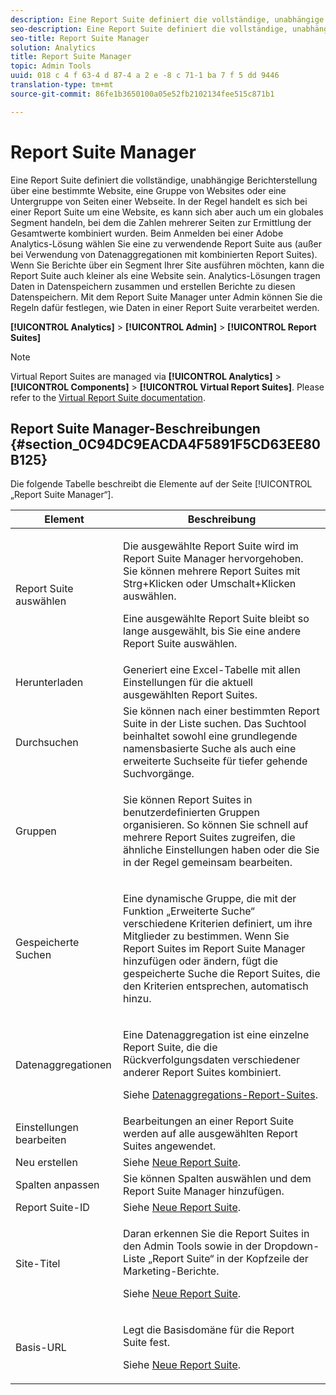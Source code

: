 ```yaml
---
description: Eine Report Suite definiert die vollständige, unabhängige Berichterstellung über eine bestimmte Website, eine Gruppe von Websites oder eine Untergruppe von Seiten einer Website. In der Regel handelt es sich bei einer Report Suite um eine Website, es kann sich aber auch um ein globales Segment handeln, bei dem die Zahlen mehrerer Seiten zur Ermittlung der Gesamtwerte kombiniert wurden. Beim Anmelden bei einer Adobe Analytics-Lösung wählen Sie eine zu verwendende Report Suite aus (außer bei Verwendung von Datenaggregationen mit kombinierten Report Suites). Wenn Sie Berichte über ein Segment Ihrer Site ausführen möchten, kann die Report Suite auch kleiner als eine Website sein. Analytics-Lösungen tragen Daten in Datenspeichern zusammen und erstellen Berichte zu diesen Datenspeichern. Mit dem Report Suite Manager unter Admin können Sie die Regeln dafür festlegen, wie Daten in einer Report Suite verarbeitet werden.
seo-description: Eine Report Suite definiert die vollständige, unabhängige Berichterstellung über eine bestimmte Website, eine Gruppe von Websites oder eine Untergruppe von Seiten einer Webseite. In der Regel handelt es sich bei einer Report Suite um eine Website, es kann sich aber auch um ein globales Segment handeln, bei dem die Zahlen mehrerer Seiten zur Ermittlung der Gesamtwerte kombiniert wurden. Beim Anmelden bei einer Adobe Analytics-Lösung wählen Sie eine zu verwendende Report Suite aus (außer bei Verwendung von Datenaggregationen mit kombinierten Report Suites). Wenn Sie Berichte über ein Segment Ihrer Site ausführen möchten, kann die Report Suite auch kleiner als eine Website sein. Analytics-Lösungen tragen Daten in Datenspeichern zusammen und erstellen Berichte zu diesen Datenspeichern. Mit dem Report Suite Manager unter Admin können Sie die Regeln dafür festlegen, wie Daten in einer Report Suite verarbeitet werden.
seo-title: Report Suite Manager
solution: Analytics
title: Report Suite Manager
topic: Admin Tools
uuid: 018 c 4 f 63-4 d 87-4 a 2 e -8 c 71-1 ba 7 f 5 dd 9446
translation-type: tm+mt
source-git-commit: 86fe1b3650100a05e52fb2102134fee515c871b1

---
```



# Report Suite Manager

Eine Report Suite definiert die vollständige, unabhängige Berichterstellung über eine bestimmte Website, eine Gruppe von Websites oder eine Untergruppe von Seiten einer Webseite. In der Regel handelt es sich bei einer Report Suite um eine Website, es kann sich aber auch um ein globales Segment handeln, bei dem die Zahlen mehrerer Seiten zur Ermittlung der Gesamtwerte kombiniert wurden. Beim Anmelden bei einer Adobe Analytics-Lösung wählen Sie eine zu verwendende Report Suite aus (außer bei Verwendung von Datenaggregationen mit kombinierten Report Suites). Wenn Sie Berichte über ein Segment Ihrer Site ausführen möchten, kann die Report Suite auch kleiner als eine Website sein. Analytics-Lösungen tragen Daten in Datenspeichern zusammen und erstellen Berichte zu diesen Datenspeichern. Mit dem Report Suite Manager unter Admin können Sie die Regeln dafür festlegen, wie Daten in einer Report Suite verarbeitet werden.

**[!UICONTROL Analytics]** &gt; **[!UICONTROL Admin]** &gt; **[!UICONTROL Report Suites]**

>[!NOTE]
>
>Virtual Report Suites are managed via **[!UICONTROL Analytics]** &gt; **[!UICONTROL Components]** &gt; **[!UICONTROL Virtual Report Suites]**. Please refer to the [Virtual Report Suite documentation](/help/components/vrs/vrs-about.md).

## Report Suite Manager-Beschreibungen {#section_0C94DC9EACDA4F5891F5CD63EE80B125}

Die folgende Tabelle beschreibt die Elemente auf der Seite [!UICONTROL „Report Suite Manager“].

<table id="table_F739FBD8DB8D409E916F12F61C5953D0"> 
 <thead> 
  <tr> 
   <th colname="col1" class="entry"> Element </th> 
   <th colname="col2" class="entry"> Beschreibung </th> 
  </tr> 
 </thead>
 <tbody> 
  <tr> 
   <td colname="col1"> <span class="wintitle"> Report Suite auswählen</span> </td> 
   <td colname="col2"> <p>Die ausgewählte Report Suite wird im <span class="wintitle">Report Suite Manager</span> hervorgehoben. Sie können mehrere Report Suites mit <span class="uicontrol">Strg+Klicken</span> oder <span class="uicontrol">Umschalt+Klicken</span> auswählen. </p> <p>Eine ausgewählte Report Suite bleibt so lange ausgewählt, bis Sie eine andere Report Suite auswählen. </p> </td> 
  </tr> 
  <tr> 
   <td colname="col1"> <span class="wintitle"> Herunterladen</span> </td> 
   <td colname="col2"> Generiert eine Excel-Tabelle mit allen Einstellungen für die aktuell ausgewählten Report Suites. </td> 
  </tr> 
  <tr> 
   <td colname="col1"> <span class="wintitle"> Durchsuchen</span> </td> 
   <td colname="col2"> Sie können nach einer bestimmten Report Suite in der Liste suchen. Das Suchtool beinhaltet sowohl eine grundlegende namensbasierte Suche als auch eine erweiterte Suchseite für tiefer gehende Suchvorgänge. </td> 
  </tr> 
  <tr> 
   <td colname="col1"> <span class="wintitle"> Gruppen</span> </td> 
   <td colname="col2"> <p>Sie können Report Suites in benutzerdefinierten Gruppen organisieren. So können Sie schnell auf mehrere Report Suites zugreifen, die ähnliche Einstellungen haben oder die Sie in der Regel gemeinsam bearbeiten. </p> </td> 
  </tr> 
  <tr> 
   <td colname="col1"> <span class="wintitle"> Gespeicherte Suchen</span> </td> 
   <td colname="col2"> <p>Eine dynamische Gruppe, die mit der Funktion <span class="wintitle">„Erweiterte Suche“</span> verschiedene Kriterien definiert, um ihre Mitglieder zu bestimmen. Wenn Sie Report Suites im <span class="wintitle">Report Suite Manager</span> hinzufügen oder ändern, fügt die <span class="wintitle">gespeicherte Suche</span> die Report Suites, die den Kriterien entsprechen, automatisch hinzu. </p> </td> 
  </tr> 
  <tr> 
   <td colname="col1"> <span class="wintitle"> Datenaggregationen</span> </td> 
   <td colname="col2"> <p>Eine Datenaggregation ist eine einzelne Report Suite, die die Rückverfolgungsdaten verschiedener anderer Report Suites kombiniert. </p> <p>Siehe <a href="../../admin/c-manage-report-suites/rollup-report-suite.md#concept_E3D0FEC81E1F4987B39CC467F19FFCFF" format="dita" scope="local"> Datenaggregations-Report-Suites</a>. </p> </td> 
  </tr> 
  <tr> 
   <td colname="col1"> <span class="wintitle"> Einstellungen bearbeiten</span> </td> 
   <td colname="col2"> Bearbeitungen an einer Report Suite werden auf alle ausgewählten Report Suites angewendet. </td> 
  </tr> 
  <tr> 
   <td colname="col1"> <span class="wintitle"> Neu erstellen</span> </td> 
   <td colname="col2">Siehe <a href="../../admin/c-manage-report-suites/c-new-report-suite/new-report-suite.md#concept_3CBBE252279C43069030EFBBD7D26376" format="dita" scope="local">Neue Report Suite</a>. </td> 
  </tr> 
  <tr> 
   <td colname="col1"> <span class="wintitle"> Spalten anpassen</span> </td> 
   <td colname="col2">Sie können Spalten auswählen und dem <span class="wintitle">Report Suite Manager</span> hinzufügen. </td> 
  </tr> 
  <tr> 
   <td colname="col1"> <span class="wintitle"> Report Suite-ID</span> </td> 
   <td colname="col2">Siehe <a href="../../admin/c-manage-report-suites/c-new-report-suite/new-report-suite.md#section_A910867ABBA647CEB58D3412E10A6A30" format="dita" scope="local">Neue Report Suite</a>. </td> 
  </tr> 
  <tr> 
   <td colname="col1"> <span class="wintitle"> Site-Titel</span> </td> 
   <td colname="col2"> <p>Daran erkennen Sie die Report Suites in den Admin Tools sowie in der Dropdown-Liste „Report Suite“ in der Kopfzeile der Marketing-Berichte. </p> <p>Siehe <a href="../../admin/c-manage-report-suites/c-new-report-suite/new-report-suite.md#section_A910867ABBA647CEB58D3412E10A6A30" format="dita" scope="local">Neue Report Suite</a>. </p> </td> 
  </tr> 
  <tr> 
   <td colname="col1"> <span class="wintitle"> Basis-URL</span> </td> 
   <td colname="col2"> <p>Legt die Basisdomäne für die Report Suite fest. </p> <p>Siehe <a href="../../admin/c-manage-report-suites/c-new-report-suite/new-report-suite.md#section_A910867ABBA647CEB58D3412E10A6A30" format="dita" scope="local">Neue Report Suite</a>. </p> </td> 
  </tr> 
 </tbody> 
</table>

